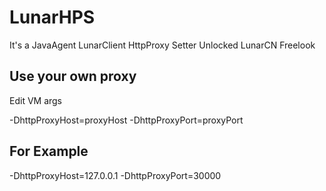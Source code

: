# LunarHPS

It's a JavaAgent
LunarClient HttpProxy Setter
Unlocked LunarCN Freelook

## Use your own proxy

Edit VM args

-DhttpProxyHost=proxyHost
-DhttpProxyPort=proxyPort

## For Example

-DhttpProxyHost=127.0.0.1
-DhttpProxyPort=30000

